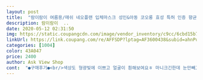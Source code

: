 ```yaml
---
layout: post 
title:  "람이람이 여름용/매쉬 네오플랜 입체마스크 성인&아동 코오롱 효성 특허 인증 향균 UV 3D 입체 연예인 황사 먼지 꽃가루 빨아쓰는 면 마스크" 
description: 람이람이  ..
date: 2020-05-12 02:31:50 
img: https://static.coupangcdn.com/image/vendor_inventory/c9cc/6cbd15b7663382412224de5598a942890f970d19a30495ed55cb87744e14.jpg 
linkUrl: https://link.coupang.com/re/AFFSDP?lptag=AF3600438&subid=ahnPublicAsk&pageKey=1411621612&itemId=2448253614&vendorItemId=70441935338&traceid=V0-113-3fb79d48c6832ed9 
categories: [1004] 
color: 43A047 
price: 2400 
author: Ask View Shop 
cont:  "●구매후기●<br/>색상도 형광빛에 이쁘고 얼굴이 훤해보여요ㅎ 마니크긴한데 눈만빼고 다가려지며 숨쉬기에  제가 얼굴이 작은편이긴합니다<br/>숨쉬기 좋고 사이즈 좋고 안경에 김도 안서리네요^^<br/>여름용이라 일회용쓰는 아이꺼 구매한건데 생각했던것보다 두툼한듯하네요.<br/>.<br/>그래도 아이가 잠깐 써보더니 편하다고하네요.<br/>.<br/>10월생 6살아이에게 딱맞네요.<br/><br/>일반 면마스크 쓰고 있었는데 날이 따뜻해지니 아이들이 숨 쉬기 힘들고 덥다고 해서 구매해봤어요.<br/>평이 없어서 불안했는데 마감도 잘 되어있고 착용해보니 귀 부분도 아프지 않은 것 같네요.<br/><br/>색상도 형광빛에 이쁘고 얼굴이 훤해보여요ㅎ 마니크긴한데 눈만빼고 다가려지며 숨쉬기에  제가 얼굴이 작은편이긴합니다<br/>숨쉬기 좋고 사이즈 좋고 안경에 김도 안서리네요^^<br/>여름용이라 일회용쓰는 아이꺼 구매한건데 생각했던것보다 두툼한듯하네요.<br/>.<br/>그래도 아이가 잠깐 써보더니 편하다고하네요.<br/>.<br/>10월생 6살아이에게 딱맞네요.<br/><br/>일반 면마스크 쓰고 있었는데 날이 따뜻해지니 아이들이 숨 쉬기 힘들고 덥다고 해서 구매해봤어요.<br/>평이 없어서 불안했는데 마감도 잘 되어있고 착용해보니 귀 부분도 아프지 않은 것 같네요.<br/><br/>" 
---
```

